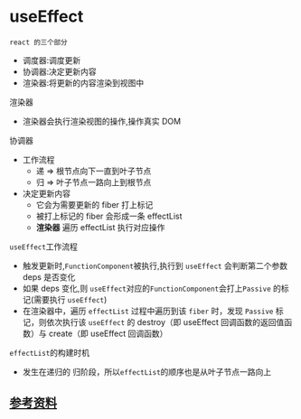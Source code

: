 # useEffect

`react 的三个部分`

- 调度器:调度更新
- 协调器:决定更新内容
- 渲染器:将更新的内容渲染到视图中

渲染器

- 渲染器会执行渲染视图的操作,操作真实 DOM

协调器

- 工作流程
  - 递 => 根节点向下一直到叶子节点
  - 归 => 叶子节点一路向上到根节点
- 决定更新内容
  - 它会为需要更新的 fiber 打上标记
  - 被打上标记的 fiber 会形成一条 effectList
  - **渲染器** 遍历 effectList 执行对应操作

`useEffect`工作流程

- 触发更新时,`FunctionComponent`被执行,执行到 `useEffect` 会判断第二个参数 deps 是否变化
- 如果 deps 变化,则 `useEffect`对应的`FunctionComponent`会打上`Passive` 的标记(需要执行 `useEffect`)
- 在渲染器中，遍历 `effectList` 过程中遍历到该 `fiber` 时，发现 `Passive` 标记，则依次执行该 `useEffect` 的 destroy（即 useEffect 回调函数的返回值函数）与 create（即 useEffect 回调函数）

`effectList`的构建时机

- 发生在递归的 归阶段，所以`effectList`的顺序也是从叶子节点一路向上

## [参考资料]("https://mp.weixin.qq.com/s/a25xf4AEwJXT7Ubvo6AL6g")
